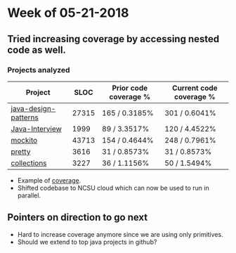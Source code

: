 # Week of 05-21-2018

## Tried increasing coverage by accessing nested code as well.
### Projects analyzed
 
| Project  | SLOC | Prior code coverage \% | Current code coverage \%| 
| ------------- | ------------- | ------------- | ------------- | 
| [java-design-patterns](https://github.com/iluwatar/java-design-patterns)  | 27315 | 165 / 0.3185\% | 301 / 0.6041\% |
| [Java-Interview](https://github.com/crossoverJie/Java-Interview) | 1999 | 89 / 3.3517\% | 120 / 4.4522\% |
| [mockito](https://github.com/mockito/mockito) | 43713 | 154 / 0.4644\% | 248 / 0.7961\% |
| [pretty](https://github.com/kubernet/pretty) | 3616 | 31 / 0.8573\% | 31 / 0.8573\% |
| [collections](https://github.com/dr-bigfatnoob/collections) | 3227 | 36 / 1.1156\% | 50 / 1.5494\% |


* Example of [coverage](http://goo.gl/yxuqX6).
* Shifted codebase to NCSU cloud which can now be used to run in parallel.

## Pointers on direction to go next
* Hard to increase coverage anymore since we are using only primitives.
* Should we extend to top java projects in github?
